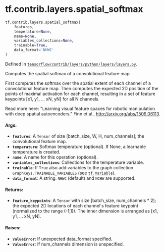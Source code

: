 <div itemscope itemtype="http://developers.google.com/ReferenceObject">
<meta itemprop="name" content="tf.contrib.layers.spatial_softmax" />
<meta itemprop="path" content="Stable" />
</div>

# tf.contrib.layers.spatial_softmax

``` python
tf.contrib.layers.spatial_softmax(
    features,
    temperature=None,
    name=None,
    variables_collections=None,
    trainable=True,
    data_format='NHWC'
)
```



Defined in [`tensorflow/contrib/layers/python/layers/layers.py`](https://www.tensorflow.org/code/tensorflow/contrib/layers/python/layers/layers.py).

Computes the spatial softmax of a convolutional feature map.

First computes the softmax over the spatial extent of each channel of a
convolutional feature map. Then computes the expected 2D position of the
points of maximal activation for each channel, resulting in a set of
feature keypoints [x1, y1, ... xN, yN] for all N channels.

Read more here:
"Learning visual feature spaces for robotic manipulation with
deep spatial autoencoders." Finn et al., http://arxiv.org/abs/1509.06113.

#### Args:

* <b>`features`</b>: A `Tensor` of size [batch_size, W, H, num_channels]; the
    convolutional feature map.
* <b>`temperature`</b>: Softmax temperature (optional). If None, a learnable
    temperature is created.
* <b>`name`</b>: A name for this operation (optional).
* <b>`variables_collections`</b>: Collections for the temperature variable.
* <b>`trainable`</b>: If `True` also add variables to the graph collection
    `GraphKeys.TRAINABLE_VARIABLES` (see <a href="../../../tf/Variable.md"><code>tf.Variable</code></a>).
* <b>`data_format`</b>: A string. `NHWC` (default) and `NCHW` are supported.

#### Returns:

* <b>`feature_keypoints`</b>: A `Tensor` with size [batch_size, num_channels * 2];
    the expected 2D locations of each channel's feature keypoint (normalized
    to the range (-1,1)). The inner dimension is arranged as
    [x1, y1, ... xN, yN].

#### Raises:

* <b>`ValueError`</b>: If unexpected data_format specified.
* <b>`ValueError`</b>: If num_channels dimension is unspecified.